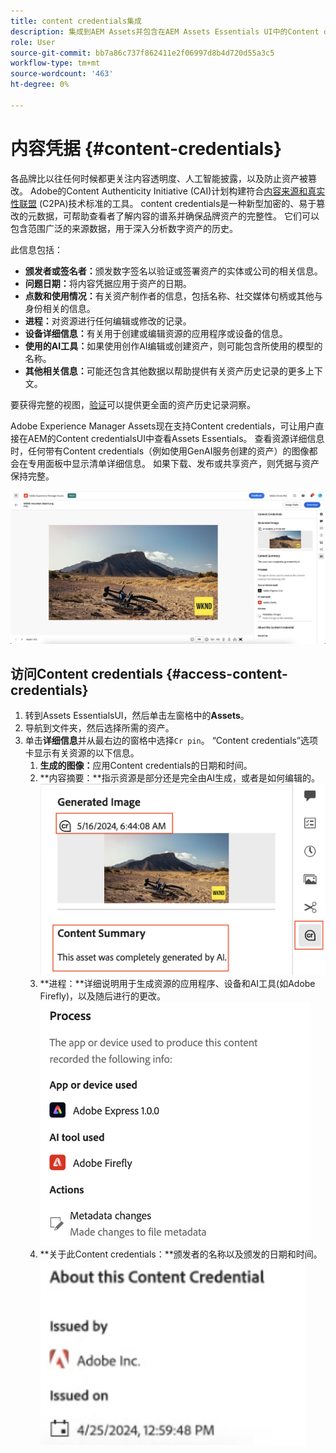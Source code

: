 ```yaml
---
title: content credentials集成
description: 集成到AEM Assets并包含在AEM Assets Essentials UI中的Content credentials可以提供资源历史记录的上下文，包括资源的创建方式以及参与创建该资源的人员。 就像数字内容的营养标签一样，Content credentials可以帮助提高透明度并与受众建立信任。
role: User
source-git-commit: bb7a86c737f862411e2f06997d8b4d720d55a3c5
workflow-type: tm+mt
source-wordcount: '463'
ht-degree: 0%

---
```



# 内容凭据 {#content-credentials}

各品牌比以往任何时候都更关注内容透明度、人工智能披露，以及防止资产被篡改。 Adobe的Content Authenticity Initiative (CAI)计划构建符合[内容来源和真实性联盟](https://c2pa.org/specifications/specifications/1.1/specs/C2PA_Specification.html#_trust_model) (C2PA)技术标准的工具。 content credentials是一种新型加密的、易于篡改的元数据，可帮助查看者了解内容的谱系并确保品牌资产的完整性。 它们可以包含范围广泛的来源数据，用于深入分析数字资产的历史。

此信息包括：

* **颁发者或签名者：**&#x200B;颁发数字签名以验证或签署资产的实体或公司的相关信息。
* **问题日期：**&#x200B;将内容凭据应用于资产的日期。
* **点数和使用情况：**&#x200B;有关资产制作者的信息，包括名称、社交媒体句柄或其他与身份相关的信息。
* **进程：**&#x200B;对资源进行任何编辑或修改的记录。
* **设备详细信息：**&#x200B;有关用于创建或编辑资源的应用程序或设备的信息。
* **使用的AI工具：**&#x200B;如果使用创作AI编辑或创建资产，则可能包含所使用的模型的名称。
* **其他相关信息：**&#x200B;可能还包含其他数据以帮助提供有关资产历史记录的更多上下文。

要获得完整的视图，[验证](https://contentcredentials.org/verify)可以提供更全面的资产历史记录洞察。

Adobe Experience Manager Assets现在支持Content credentials，可让用户直接在AEM的Content credentialsUI中查看Assets Essentials。 查看资源详细信息时，任何带有Content credentials（例如使用GenAI服务创建的资产）的图像都会在专用面板中显示清单详细信息。 如果下载、发布或共享资产，则凭据与资产保持完整。

![资源](/help/using/assets/content-credentials.png)

## 访问Content credentials {#access-content-credentials}

1. 转到Assets EssentialsUI，然后单击左窗格中的&#x200B;**Assets**。
1. 导航到文件夹，然后选择所需的资产。
1. 单击&#x200B;**详细信息**&#x200B;并从最右边的窗格中选择`Cr pin`。 “Content credentials”选项卡显示有关资源的以下信息。
   1. **生成的图像：**&#x200B;应用Content credentials的日期和时间。
   1. **内容摘要：**指示资源是部分还是完全由AI生成，或者是如何编辑的。
      ![内容摘要](/help/using/assets/content-credentials1.png)
   1. **进程：**详细说明用于生成资源的应用程序、设备和AI工具(如Adobe Firefly)，以及随后进行的更改。
      ![进程](/help/using/assets/CR-Process.png)
   1. **关于此Content credentials：**颁发者的名称以及颁发的日期和时间。
      ![颁发者](/help/using/assets/CR-issuer.png)
